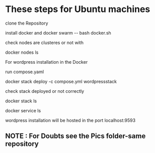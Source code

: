 # These steps for Ubuntu machines
clone the Repository

install docker and docker swarm -- bash docker.sh

check nodes are clusteres or not with 

  docker nodes ls

For wordpress installation in the Docker

run compose.yaml 

docker stack deploy -c compose.yml wordpressstack

check stack deployed or not correctly

docker stack ls

docker service ls

wordpress installation will be hosted in the port localhost:9593


## NOTE : For Doubts see the Pics folder-same repository
